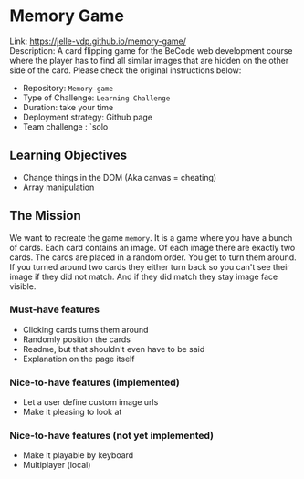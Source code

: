 # Memory Game
Link: https://jelle-vdp.github.io/memory-game/<br>
Description: A card flipping game for the BeCode web development course where the player has to find all similar images that are hidden on the other side of the card. Please check the original instructions below:

- Repository: `Memory-game`
- Type of Challenge: `Learning Challenge`
- Duration: take your time
- Deployment strategy: Github page
- Team challenge : `solo

## Learning Objectives
- Change things in the DOM (Aka canvas = cheating)
- Array manipulation

## The Mission
We want to recreate the game `memory`. It is a game where  you have a bunch of cards. Each card contains an image. Of each image there are exactly two cards. The cards are placed in a random order. You get to turn them around. If you turned around two cards they either turn back so you can't see their image if they did not match. And if they did match they stay image face visible.

### Must-have features
- Clicking cards turns them around
- Randomly position the cards
- Readme, but that shouldn't even have to be said
- Explanation on the page itself


### Nice-to-have features (implemented)
- Let a user define custom image urls
- Make it pleasing to look at

### Nice-to-have features (not yet implemented)
- Make it playable by keyboard
- Multiplayer (local)
